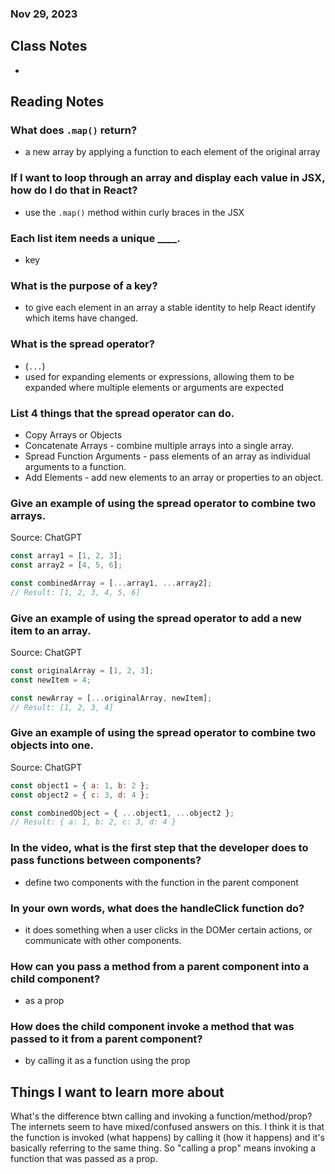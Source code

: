 ### Nov 29, 2023

## Class Notes

-

## Reading Notes

### What does `.map()` return?
- a new array by applying a function to each element of the original array

### If I want to loop through an array and display each value in JSX, how do I do that in React?

- use the `.map()` method within curly braces in the JSX

### Each list item needs a unique ____.

- key

### What is the purpose of a key?

- to give each element in an array a stable identity to help React identify which items have changed.

### What is the spread operator?

- (`...`)
- used for expanding elements or expressions, allowing them to be expanded where multiple elements or arguments are expected

### List 4 things that the spread operator can do.
- Copy Arrays or Objects
- Concatenate Arrays - combine multiple arrays into a single array.
- Spread Function Arguments - pass elements of an array as individual arguments to a function.
- Add Elements - add new elements to an array or properties to an object.

### Give an example of using the spread operator to combine two arrays.
Source: ChatGPT

```javascript
const array1 = [1, 2, 3];
const array2 = [4, 5, 6];

const combinedArray = [...array1, ...array2];
// Result: [1, 2, 3, 4, 5, 6]
```

### Give an example of using the spread operator to add a new item to an array.
Source: ChatGPT

```javascript
const originalArray = [1, 2, 3];
const newItem = 4;

const newArray = [...originalArray, newItem];
// Result: [1, 2, 3, 4]
```

### Give an example of using the spread operator to combine two objects into one.
Source: ChatGPT

```javascript
const object1 = { a: 1, b: 2 };
const object2 = { c: 3, d: 4 };

const combinedObject = { ...object1, ...object2 };
// Result: { a: 1, b: 2, c: 3, d: 4 }
```

### In the video, what is the first step that the developer does to pass functions between components?

- define two components with the function in the parent component

### In your own words, what does the handleClick function do?

- it does something when a user clicks in the DOMer certain actions, or communicate with other components.

### How can you pass a method from a parent component into a child component?

- as a prop

### How does the child component invoke a method that was passed to it from a parent component?

- by calling it as a function using the prop

## Things I want to learn more about
What's the difference btwn calling and invoking a function/method/prop? The internets seem to have mixed/confused answers on this. I think it is that the function is invoked (what happens) by calling it (how it happens) and it's basically referring to the same thing. So "calling a prop" means invoking a function that was passed as a prop.
